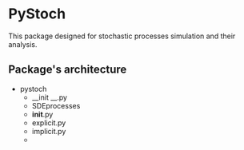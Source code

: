 # PyStoch

This package designed for stochastic processes simulation and their analysis. 

## Package's architecture
- pystoch
  - __init __.py
  - SDEprocesses
   - __init__.py
   - explicit.py
   - implicit.py
  -
